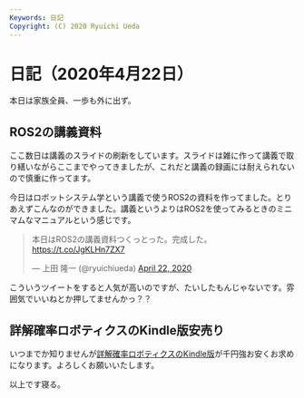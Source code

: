 ```yaml
---
Keywords: 日記
Copyright: (C) 2020 Ryuichi Ueda
---
```


# 日記（2020年4月22日）

本日は家族全員、一歩も外に出ず。

## ROS2の講義資料

ここ数日は講義のスライドの刷新をしています。スライドは雑に作って講義で取り繕いながらここまでやってきましたが、これだと講義の録画には耐えられないので慎重に作ってます。

今日はロボットシステム学という講義で使うROS2の資料を作ってました。とりあえずこんなのができました。講義というよりはROS2を使ってみるときのミニマムなマニュアルという感じです。

<blockquote class="twitter-tweet"><p lang="ja" dir="ltr">本日はROS2の講義資料つくっとった。完成した。<a href="https://t.co/JgKLHn7ZX7">https://t.co/JgKLHn7ZX7</a></p>&mdash; 上田 隆一 (@ryuichiueda) <a href="https://twitter.com/ryuichiueda/status/1252885851974975489?ref_src=twsrc%5Etfw">April 22, 2020</a></blockquote> <script async src="https://platform.twitter.com/widgets.js" charset="utf-8"></script>

こういうツイートをすると人気が高いのですが、たいしたもんじゃないです。雰囲気でいいねとか押してませんかっ？？

## 詳解確率ロボティクスのKindle版安売り

いつまでか知りませんが[詳解確率ロボティクスのKindle版](https://amzn.to/2RYfHK6)が千円強お安くお求めになります。よろしくお願いいたします。

以上です寝る。
